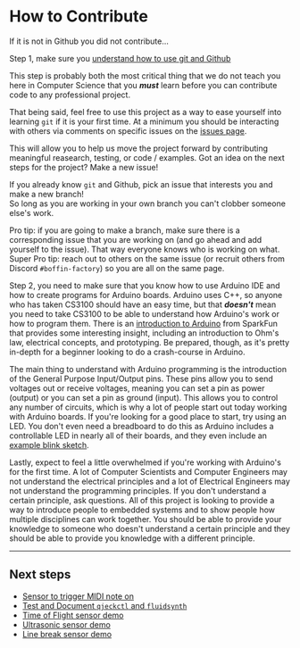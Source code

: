 # How to Contribute

If it is not in Github you did not contribute...

Step 1, make sure you [understand how to use git and Github](https://github.com/wrightedu/Programmers-Guide-to-the-Galaxy/blob/master/Getting-Started/git.md)

This step is probably both the most critical thing that we do not teach you here in Computer Science that 
you ***must*** learn before you can contribute code to any professional project.  

That being said, feel free to use this project as a way to ease yourself into learning `git` if it is your first time.
At a minimum you should be interacting with others via comments on specific issues on the [issues page](https://github.com/BoffinFactory/PianoStaircase/issues).

This will allow you to help us move the project forward by contributing meaningful reasearch, testing, or code / examples.
Got an idea on the next steps for the project? Make a new issue!

If you already know `git` and Github, pick an issue that interests you and make a new branch!  
So long as you are working in your own branch you can't clobber someone else's work.

Pro tip: if you are going to make a branch, make sure there is a corresponding issue that you are working on
(and go ahead and add yourself to the issue).  That way everyone knows who is working on what.  Super Pro tip:
reach out to others on the same issue (or recruit others from Discord `#boffin-factory`) so you are all on the 
same page.

Step 2, you need to make sure that you know how to use Arduino IDE and how to create programs for Arduino boards. Arduino uses C++, so anyone who has taken CS3100 should have an easy time, but that ***doesn't*** mean you need to take CS3100 to be able to understand how Arduino's work or how to program them. There is an [introduction to Arduino](https://cdn.sparkfun.com/assets/3/9/d/9/e/Intro_to_Arduino_-_v30_1.pdf) from SparkFun that provides some interesting insight, including an introduction to Ohm's law, electrical concepts, and prototyping. Be prepared, though, as it's pretty in-depth for a beginner looking to do a crash-course in Arduino.

The main thing to understand with Arduino programming is the introduction of the General Purpose Input/Output pins. These pins allow you to send voltages out or receive voltages, meaning you can set a pin as power (output) or you can set a pin as ground (input). This allows you to control any number of circuits, which is why a lot of people start out today working with Arduino boards. If you're looking for a good place to start, try using an LED. You don't even need a breadboard to do this as Arduino includes a controllable LED in nearly all of their boards, and they even include an [example blink sketch](https://docs.arduino.cc/built-in-examples/basics/Blink/).

Lastly, expect to feel a little overwhelmed if you're working with Arduino's for the first time. A lot of Computer Scientists and Computer Engineers may not understand the electrical principles and a lot of Electrical Engineers may not understand the programming principles. If you don't understand a certain principle, ask questions. All of this project is looking to provide a way to introduce people to embedded systems and to show people how multiple disciplines can work together. You should be able to provide your knowledge to someone who doesn't understand a certain principle and they should be able to provide you knowledge with a different principle.

---

## Next steps

- [Sensor to trigger MIDI note on](https://github.com/BoffinFactory/PianoStaircase/issues/13)
- [Test and Document `qjeckctl` and `fluidsynth`](https://github.com/BoffinFactory/PianoStaircase/issues/9)
- [Time of Flight sensor demo](https://github.com/BoffinFactory/PianoStaircase/issues/2)
- [Ultrasonic sensor demo](https://github.com/BoffinFactory/PianoStaircase/issues/3)
- [Line break sensor demo](https://github.com/BoffinFactory/PianoStaircase/issues/4)

